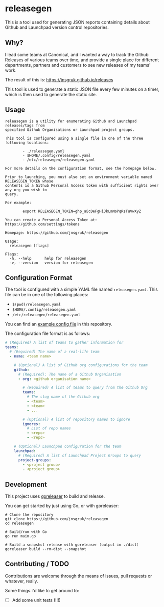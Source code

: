 # releasegen

This is a tool used for generating JSON reports containing details about Github and Launchpad
version control repositories.

## Why?

I lead some teams at Canonical, and I wanted a way to track the Github Releases of various teams
over time, and provide a single place for different departments, partners and customers to see new
releases of my teams' work.

The result of this is: https://jnsgruk.github.io/releases

This tool is used to generate a static JSON file every few minutes on a timer, which is then used
to generate the static site.

## Usage

```
releasegen is a utility for enumerating Github and Launchpad releases/tags from
specified Github Organisations or Launchpad project groups.

This tool is configured using a single file in one of the three following locations:

        - ./releasegen.yaml
        - $HOME/.config/releasegen.yaml
        - /etc/releasegen/releasegen.yaml

For more details on the configuration format, see the homepage below.

Prior to launching, you must also set an environment variable named RELEASEGEN_TOKEN whose
contents is a Github Personal Access token with sufficient rights over any org you wish to
query.

For example:

        export RELEASEGEN_TOKEN=ghp_aBcDeFgHiJkLmNoPqRsTuVwXyZ

You can create a Personal Access Token at: https://github.com/settings/tokens

Homepage: https://github.com/jnsgruk/releasegen

Usage:
  releasegen [flags]

Flags:
  -h, --help      help for releasegen
  -v, --version   version for releasegen
```

## Configuration Format

The tool is configured with a simple YAML file named `releasegen.yaml`. This file can be in one of
the following places:

- `$(pwd)/releasegen.yaml`
- `$HOME/.config/releasegen.yaml`
- `/etc/releasegen/releasegen.yaml`

You can find an [example config file](./releasegen.yaml.example) in this repository.

The configuration file format is as follows:

```yaml
# (Required) A list of teams to gather information for
teams:
  # (Required) The name of a real-life team
  - name: <team name>

    # (Optional) A list of Github org configurations for the team
    github:
      # (Required): The name of a Github Organisation
      - org: <github organisation name>

        # (Required) A list of teams to query from the Github Org
        teams:
          # The slug name of the Github org
          - <team>
          - <team>
          - ...

        # (Optional) A list of repository names to ignore
        ignores:
          # List of repo names
          - <repo>
          - <repo>

    # (Optional) Launchpad configuration for the team
    launchpad:
      # (Required) A list of Launchpad Project Groups to query
      project-groups:
        - <project group>
        - <project group>
```

## Development

This project uses [goreleaser](https://goreleaser.com/) to build and release.

You can get started by just using Go, or with goreleaser:

```shell
# Clone the repository
git clone https://github.com/jnsgruk/releasegen
cd releasegen

# Build/run with Go
go run main.go

# Build a snapshot release with goreleaser (output in ./dist)
goreleaser build --rm-dist --snapshot
```

## Contributing / TODO

Contributions are welcome through the means of issues, pull requests or whatever, really.

Some things I'd like to get around to:

- [ ] Add some unit tests (!!!)
